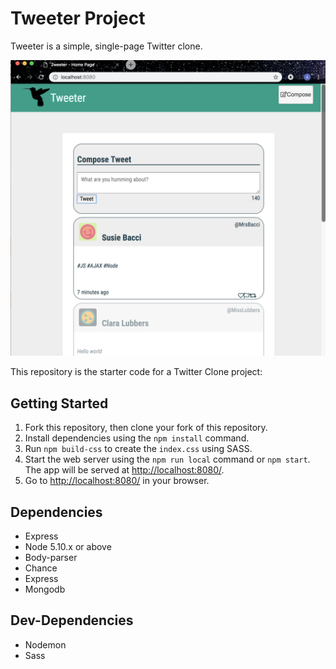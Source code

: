 # Tweeter Project

Tweeter is a simple, single-page Twitter clone.

!["Tweeter view"](https://github.com/alfficcadenti/tweeter/blob/master/docs/screenshot.png)


This repository is the starter code for a Twitter Clone project:

## Getting Started

1. Fork this repository, then clone your fork of this repository.
2. Install dependencies using the `npm install` command.
3. Run `npm build-css` to create the `index.css` using SASS.
4. Start the web server using the `npm run local` command or `npm start`. The app will be served at <http://localhost:8080/>.
5. Go to <http://localhost:8080/> in your browser.

## Dependencies

- Express
- Node 5.10.x or above
- Body-parser
- Chance
- Express
- Mongodb

## Dev-Dependencies
- Nodemon
- Sass

